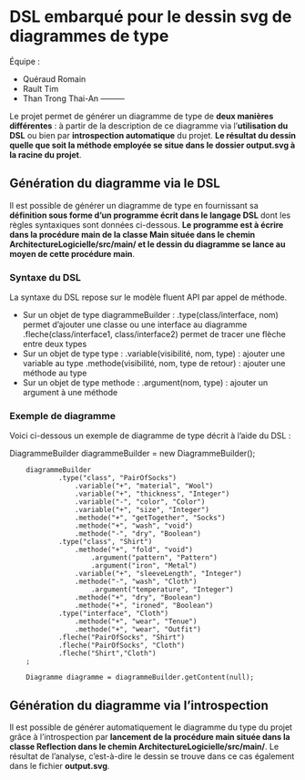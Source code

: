 # DSL embarqué pour le dessin svg de diagrammes de type

Équipe :
  * Quéraud Romain
  * Rault Tim
  * Than Trong Thai-An
———

Le projet permet de générer un diagramme de type de **deux manières différentes** : à partir de la description de ce diagramme via l’**utilisation du DSL** ou bien par **introspection automatique** du projet. **Le résultat du dessin quelle que soit la méthode employée se situe dans le dossier output.svg à la racine du projet**.

## Génération du diagramme via le DSL
Il est possible de générer un diagramme de type en fournissant sa **définition sous forme d’un programme écrit dans le langage DSL** dont les règles syntaxiques sont données ci-dessous. **Le programme est à écrire dans la procédure main de la classe Main située dans le chemin ArchitectureLogicielle/src/main/ et le dessin du diagramme se lance au moyen de cette procédure main**.

### Syntaxe du DSL
La syntaxe du DSL repose sur le modèle fluent API par appel de méthode.
  * Sur un objet de type diagrammeBuilder :
     .type(class/interface, nom) permet d’ajouter une classe ou une interface au diagramme
     .fleche(class/interface1, class/interface2) permet de tracer une flèche entre deux types
  * Sur un objet de type type :
     .variable(visibilité, nom, type) : ajouter une variable au type
     .methode(visibilité, nom, type de retour) : ajouter une méthode au type
  * Sur un objet de type methode : 
     .argument(nom, type) : ajouter un argument à une méthode

### Exemple de diagramme
Voici ci-dessous un exemple de diagramme de type décrit à l’aide du DSL :

DiagrammeBuilder diagrammeBuilder = new DiagrammeBuilder();
		
		diagrammeBuilder
				.type("class", "PairOfSocks")
					.variable("+", "material", "Wool")
					.variable("+", "thickness", "Integer")
					.variable("-", "color", "Color")
					.variable("+", "size", "Integer")
					.methode("+", "getTogether", "Socks")
					.methode("+", "wash", "void")
					.methode("-", "dry", "Boolean")
				.type("class", "Shirt")
					.methode("+", "fold", "void")
						.argument("pattern", "Pattern")
						.argument("iron", "Metal")
					.variable("+", "sleeveLength", "Integer")
					.methode("-", "wash", "Cloth")
						.argument("temperature", "Integer")
					.methode("+", "dry", "Boolean")
					.methode("+", "ironed", "Boolean")
				.type("interface", "Cloth")
					.methode("+", "wear", "Tenue")
					.methode("+", "wear", "Outfit")
				.fleche("PairOfSocks", "Shirt")
				.fleche("PairOfSocks", "Cloth")
				.fleche("Shirt","Cloth")
		;

		Diagramme diagramme = diagrammeBuilder.getContent(null);

## Génération du diagramme via l’introspection
Il est possible de générer automatiquement le diagramme du type du projet grâce à l’introspection par **lancement de la procédure main située dans la classe Reflection dans le chemin ArchitectureLogicielle/src/main/**. Le résultat de l’analyse, c’est-à-dire le dessin se trouve dans ce cas également dans le fichier **output.svg**.

